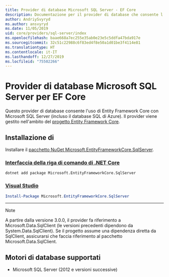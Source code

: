```yaml
---
title: Provider di database Microsoft SQL Server - EF Core
description: Documentazione per il provider di database che consente l'uso di Entity Framework Core con Microsoft SQL Server
author: AndriySvyryd
ms.author: ansvyryd
ms.date: 11/05/2019
uid: core/providers/sql-server/index
ms.openlocfilehash: baae668a7ec255e35ab0e23e5c5ddfa47bda917e
ms.sourcegitcommit: 32c51c22988c6f83ed4f8e50a1d01be3f4114e81
ms.translationtype: HT
ms.contentlocale: it-IT
ms.lasthandoff: 12/27/2019
ms.locfileid: "75502266"
---
```

# <a name="microsoft-sql-server-ef-core-database-provider"></a>Provider di database Microsoft SQL Server per EF Core

Questo provider di database consente l'uso di Entity Framework Core con Microsoft SQL Server (incluso il database SQL di Azure). Il provider viene gestito nell'ambito del [progetto Entity Framework Core](https://github.com/aspnet/EntityFrameworkCore).

## <a name="install"></a>Installazione di

Installare il [pacchetto NuGet Microsoft.EntityFrameworkCore.SqlServer](https://www.nuget.org/packages/Microsoft.EntityFrameworkCore.SqlServer/).

### <a name="net-core-clitabdotnet-core-cli"></a>[Interfaccia della riga di comando di .NET Core](#tab/dotnet-core-cli)

```dotnetcli
dotnet add package Microsoft.EntityFrameworkCore.SqlServer
```

### <a name="visual-studiotabvs"></a>[Visual Studio](#tab/vs)

``` powershell
Install-Package Microsoft.EntityFrameworkCore.SqlServer
```

***

> [!NOTE]
> A partire dalla versione 3.0.0, il provider fa riferimento a Microsoft.Data.SqlClient (le versioni precedenti dipendono da System.Data.SqlClient). Se il progetto assume una dipendenza diretta da SqlClient, assicurarsi che faccia riferimento al pacchetto Microsoft.Data.SqlClient.

## <a name="supported-database-engines"></a>Motori di database supportati

* Microsoft SQL Server (2012 e versioni successive)
